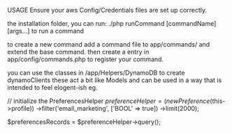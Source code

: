 USAGE
Ensure your aws Config/Credentials files are set up correctly. 

the installation folder, you can run: 
  ./php runCommand [commandName] [args...]
to run a command

to create a new command add a command file to app/commands/ and extend the base command. 
then create a entry in app/config/commands.php to register your command. 

you can use the classes in /app/Helpers/DynamoDB to create dynamoClients
these act a bit like Models and can be used in a way that is intended to feel elogent-ish
eg.

  // initialize the PreferencesHelper
  $preferenceHelper = (new Preference($this->profile))
      ->filter('email_marketing', ['BOOL' => true])
      ->limit(2000);

  $preferencesRecords = $preferenceHelper->query();

